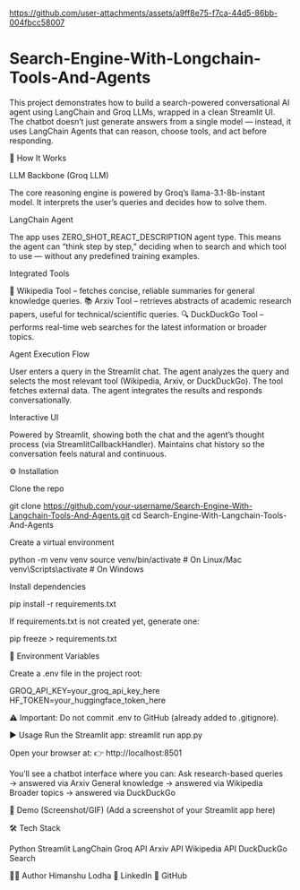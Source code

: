 https://github.com/user-attachments/assets/a9ff8e75-f7ca-44d5-86bb-004fbcc58007
# Search-Engine-With-Longchain-Tools-And-Agents

This project demonstrates how to build a search-powered conversational AI agent using LangChain and Groq LLMs, wrapped in a clean Streamlit UI.
The chatbot doesn’t just generate answers from a single model — instead, it uses LangChain Agents that can reason, choose tools, and act before responding.

🔧 How It Works

LLM Backbone (Groq LLM)

The core reasoning engine is powered by Groq’s llama-3.1-8b-instant model.
It interprets the user’s queries and decides how to solve them.

LangChain Agent

The app uses ZERO_SHOT_REACT_DESCRIPTION agent type.
This means the agent can “think step by step,” deciding when to search and which tool to use — without any predefined training examples.

Integrated Tools

📰 Wikipedia Tool – fetches concise, reliable summaries for general knowledge queries.
📚 Arxiv Tool – retrieves abstracts of academic research papers, useful for technical/scientific queries.
🔍 DuckDuckGo Tool – performs real-time web searches for the latest information or broader topics.

Agent Execution Flow

User enters a query in the Streamlit chat.
The agent analyzes the query and selects the most relevant tool (Wikipedia, Arxiv, or DuckDuckGo).
The tool fetches external data.
The agent integrates the results and responds conversationally.

Interactive UI

Powered by Streamlit, showing both the chat and the agent’s thought process (via StreamlitCallbackHandler).
Maintains chat history so the conversation feels natural and continuous.

⚙️ Installation

Clone the repo

git clone https://github.com/your-username/Search-Engine-With-Langchain-Tools-And-Agents.git
cd Search-Engine-With-Langchain-Tools-And-Agents


Create a virtual environment

python -m venv venv
source venv/bin/activate   # On Linux/Mac
venv\Scripts\activate      # On Windows


Install dependencies

pip install -r requirements.txt


If requirements.txt is not created yet, generate one:

pip freeze > requirements.txt

🔑 Environment Variables

Create a .env file in the project root:

GROQ_API_KEY=your_groq_api_key_here
HF_TOKEN=your_huggingface_token_here


⚠️ Important: Do not commit .env to GitHub (already added to .gitignore).

▶️ Usage
Run the Streamlit app:
streamlit run app.py


Open your browser at:
👉 http://localhost:8501

You’ll see a chatbot interface where you can:
Ask research-based queries → answered via Arxiv
General knowledge → answered via Wikipedia
Broader topics → answered via DuckDuckGo

📸 Demo (Screenshot/GIF)
(Add a screenshot of your Streamlit app here)

🛠️ Tech Stack

Python
Streamlit
LangChain
Groq API
Arxiv API
Wikipedia API
DuckDuckGo Search

🧑‍💻 Author
Himanshu Lodha
💼 LinkedIn
📂 GitHub
